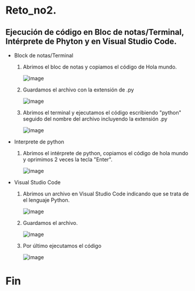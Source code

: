# Reto_no2.

## Ejecución de código en Bloc de notas/Terminal, Intérprete de Phyton y en Visual Studio Code.

- Block de notas/Terminal

  1. Abrimos el bloc de notas y copiamos el código de Hola mundo.
  
     ![image](https://user-images.githubusercontent.com/124721286/221996125-c3936158-f96e-428c-9f6a-0abab3c73334.png)

  2. Guardamos el archivo con la extensión de .py
  
      ![image](https://user-images.githubusercontent.com/124721286/221996560-f85ef385-73cd-4d5f-bc1c-4ca9130c27f3.png)

  3. Abrimos el terminal y ejecutamos el código escribiendo "python" seguido del nombre del archivo incluyendo la extensión .py
  
      ![image](https://user-images.githubusercontent.com/124721286/221997048-67528788-beb8-4905-b505-d23ad2c601b6.png)

- Interprete de python

  1. Abrimos el intérprete de python, copiamos el código de hola mundo y oprimimos 2 veces la tecla "Enter".
  
      ![image](https://user-images.githubusercontent.com/124721286/221997687-2f2dd907-864b-4512-b152-308f5c301eba.png)
      
- Visual Studio Code

  1. Abrimos un archivo en Visual Studio Code indicando que se trata de el lenguaje Python.
  
      ![image](https://user-images.githubusercontent.com/124721286/221998043-83691a2b-9af3-449d-9710-5c64ef9bfd3f.png)
      
  3. Guardamos el archivo.
  
      ![image](https://user-images.githubusercontent.com/124721286/221998584-ff576e65-cb83-44d8-98ad-571558907007.png)

  2. Por último ejecutamos el código
  
      ![image](https://user-images.githubusercontent.com/124721286/221998695-47056a8d-588e-45ca-9ebc-98f2e30dfc67.png)


# Fin
  
      
 
    
